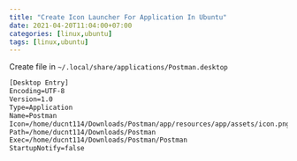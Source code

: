 ```yaml
---
title: "Create Icon Launcher For Application In Ubuntu"
date: 2021-04-20T11:04:00+07:00
categories: [linux,ubuntu]
tags: [linux,ubuntu]
---
```


Create file in `~/.local/share/applications/Postman.desktop`

```txt
[Desktop Entry]
Encoding=UTF-8
Version=1.0
Type=Application
Name=Postman
Icon=/home/ducnt114/Downloads/Postman/app/resources/app/assets/icon.png
Path=/home/ducnt114/Downloads/Postman
Exec=/home/ducnt114/Downloads/Postman/Postman
StartupNotify=false
```
